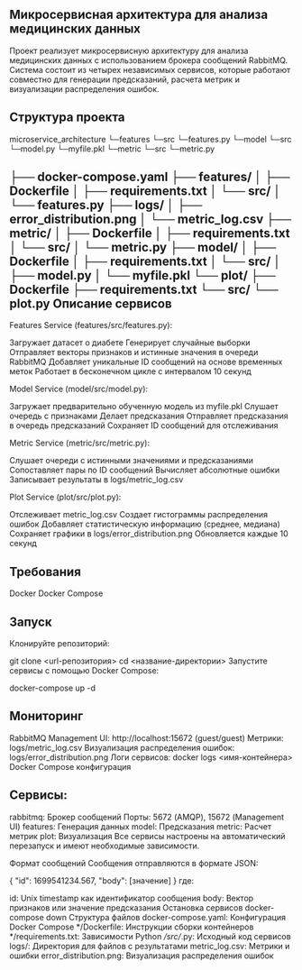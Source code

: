 Микросервисная архитектура для анализа медицинских данных
-
Проект реализует микросервисную архитектуру для анализа медицинских данных с использованием брокера сообщений RabbitMQ. Система состоит из четырех независимых сервисов, которые работают совместно для генерации предсказаний, расчета метрик и визуализации распределения ошибок.

Структура проекта
-
microservice_architecture
    └─features
        └─src
            └─features.py
    └─model
        └─src
            └─model.py
            └─myfile.pkl
    └─metric
        └─src
            └─metric.py


├── docker-compose.yaml
├── features/
│   ├── Dockerfile
│   ├── requirements.txt
│   └── src/
│       └── features.py
├── logs/
│   ├── error_distribution.png
│   └── metric_log.csv
├── metric/
│   ├── Dockerfile
│   ├── requirements.txt
│   └── src/
│       └── metric.py
├── model/
│   ├── Dockerfile
│   ├── requirements.txt
│   └── src/
│       ├── model.py
│       └── myfile.pkl
└── plot/
    ├── Dockerfile
    ├── requirements.txt
    └── src/
        └── plot.py
Описание сервисов
-
Features Service (features/src/features.py):

Загружает датасет о диабете
Генерирует случайные выборки
Отправляет векторы признаков и истинные значения в очереди RabbitMQ
Добавляет уникальные ID сообщений на основе временных меток
Работает в бесконечном цикле с интервалом 10 секунд

Model Service (model/src/model.py):

Загружает предварительно обученную модель из myfile.pkl
Слушает очередь с признаками
Делает предсказания
Отправляет предсказания в очередь предсказаний
Сохраняет ID сообщений для отслеживания

Metric Service (metric/src/metric.py):

Слушает очереди с истинными значениями и предсказаниями
Сопоставляет пары по ID сообщений
Вычисляет абсолютные ошибки
Записывает результаты в logs/metric_log.csv

Plot Service (plot/src/plot.py):

Отслеживает metric_log.csv
Создает гистограммы распределения ошибок
Добавляет статистическую информацию (среднее, медиана)
Сохраняет графики в logs/error_distribution.png
Обновляется каждые 10 секунд

Требования
-
Docker
Docker Compose

Запуск
-
Клонируйте репозиторий:

git clone <url-репозитория>
cd <название-директории>
Запустите сервисы с помощью Docker Compose:

docker-compose up -d

Мониторинг
-
RabbitMQ Management UI: http://localhost:15672 (guest/guest)
Метрики: logs/metric_log.csv
Визуализация распределения ошибок: logs/error_distribution.png
Логи сервисов: docker logs <имя-контейнера>
Docker Compose конфигурация

Сервисы:
-

rabbitmq: Брокер сообщений
Порты: 5672 (AMQP), 15672 (Management UI)
features: Генерация данных
model: Предсказания
metric: Расчет метрик
plot: Визуализация
Все сервисы настроены на автоматический перезапуск и имеют необходимые зависимости.

Формат сообщений
Сообщения отправляются в формате JSON:

{
    "id": 1699541234.567,
    "body": [значение]
}
где:

id: Unix timestamp как идентификатор сообщения
body: Вектор признаков или значение предсказания
Остановка сервисов
docker-compose down
Структура файлов
docker-compose.yaml: Конфигурация Docker Compose
*/Dockerfile: Инструкции сборки контейнеров
*/requirements.txt: Зависимости Python
*/src/*.py: Исходный код сервисов
logs/: Директория для файлов с результатами
metric_log.csv: Метрики и ошибки
error_distribution.png: Визуализация распределения ошибок
